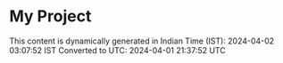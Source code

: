 # My Project

This content is dynamically generated in Indian Time (IST): 2024-04-02 03:07:52 IST
Converted to UTC: 2024-04-01 21:37:52 UTC
